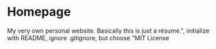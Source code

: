# Homepage
My very own personal website. Basically this is just a résumé.", initialize with README, ignore .gitignore, but choose "MIT License

